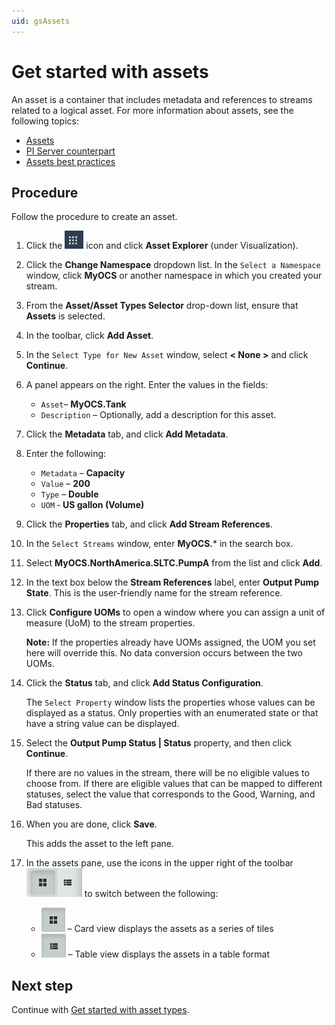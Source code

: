 ```yaml
---
uid: gsAssets
---
```

# Get started with assets

An asset is a container that includes metadata and references to streams related to a logical asset. For more information about assets, see the following topics:

- [Assets](xref:ccAssets)
- [PI Server counterpart](xref:ccAssets#pi-server-counterpart)
- [Assets best practices](xref:ccAssets#assets-best-practices)

## Procedure

Follow the procedure to create an asset.

1. Click the ![Menu icon](images/menu-icon.png) icon and click **Asset Explorer** (under Visualization).

1. Click the **Change Namespace** dropdown list.  In the `Select a Namespace` window, click **MyOCS** or another namespace in which you created your stream. 

1. From the  **Asset/Asset Types Selector** drop-down list, ensure that **Assets** is selected.

1. In the toolbar, click **Add Asset**. 

1. In the `Select Type for New Asset` window, select **< None >** and click **Continue**.

1. A panel appears on the right. Enter the values in the fields:
   - `Asset`&ndash; **MyOCS.Tank**
   - `Description` &ndash; Optionally, add a description for this asset.
   
1. Click the **Metadata** tab, and click **Add Metadata**.

1. Enter the following:

   - `Metadata` &ndash; **Capacity**
   - `Value` &ndash; **200**
   - `Type` &ndash; **Double**
   - `UOM` &dash; **US gallon (Volume)**

1. Click the **Properties** tab, and click **Add Stream References**.

1. In the `Select Streams` window, enter **MyOCS.*** in the search box.

1. Select **MyOCS.NorthAmerica.SLTC.PumpA** from the list and click **Add**.

1. In the text box below the **Stream References** label, enter **Output Pump State**.  This is the user-friendly name for the stream reference.

1. Click **Configure UOMs** to open a window where you can assign a unit of measure (UoM) to the stream properties.  

   **Note:** If the properties already have UOMs assigned, the UOM you set here will override this. No data conversion occurs between the two UOMs.
   
1. Click the **Status** tab, and click **Add Status Configuration**.

   The `Select Property` window lists the properties whose values can be displayed as a status. Only properties with an enumerated state or that have a string value can be displayed.
   
1. Select the **Output Pump Status | Status** property, and then click **Continue**. 

   If there are no values in the stream, there will be no eligible values to choose from. If there are eligible values that can be mapped to different statuses, select the value that corresponds to the Good, Warning, and Bad statuses. 

1. When you are done, click **Save**. 

   This adds the asset to the left pane.

1. In the assets pane, use the icons in the upper right of the toolbar ![Card view/List view](images/card-list-view.png) to switch between the following:

   - ![Card view](images/card-view.png) &ndash; Card view displays the assets as a series of tiles 
   - ![Table view](images/table-view.png) &ndash; Table view displays the assets in a table format 

## Next step

Continue with [Get started with asset types](xref:gsAssetTypes).
